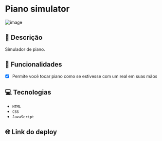 # Piano simulator

![image](https://github.com/user-attachments/assets/1b29bcca-7fe5-403c-b066-9c609e7eb527)

## 📑 Descrição

Simulador de piano.

## 🎯 Funcionalidades

- [x] Permite você tocar piano como se estivesse com um real em suas mãos <br>

## 💻 Tecnologias 

- `HTML`
- `CSS`
- `JavaScript`

## 🌐 Link do deploy
